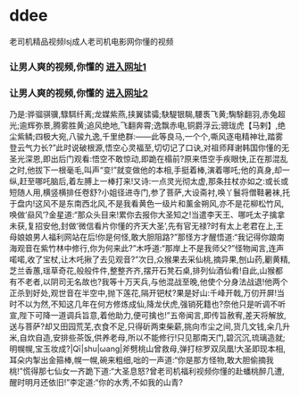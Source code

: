 # ddee
老司机精品视频lsj成人老司机电影网你懂的视频
### 让男人爽的视频,你懂的  [进入网址1](https://jaakcc.com/?666)

### 让男人爽的视频,你懂的  [进入网址2](https://jaamcc.com/?666)
                       

乃是:骅骝骐骥,騄駬纤离;龙媒紫燕,挟翼骕骦;駃騠银騔,騕褭飞黄;騊駼翻羽,赤兔超光;逾辉弥景,腾雾胜黄;追风绝地,飞翻奔霄;逸飘赤电,铜爵浮云;骢珑虎【马剌】,绝尘紫鳞;四极大宛,八骏九逸,千里绝群:——此等良马,一个个,嘶风逐电精神壮,踏雾登云气力长?”此时说破根源,悟空心灵福至,切切记了口诀,对祖师拜谢韩国你懂的无圣光深恩,即出后门观看:悟空不敢惊动,即跪在榻前?原来悟空手疾眼快,正在那混乱之时,他拔下一根毫毛,叫声“变!”就变做他的本相,手挺着棒,演着哪吒;他的真身,却一纵,赶至哪吒脑后,着左膊上一棒打来!又诗:一点灵光彻太虚,那条拄杖亦如之:或长或短随人用,横竖横排任卷舒?小姐径进寺门,参了菩萨,大设斋衬,唤丫鬟将僧鞋暑袜,托于盘内!这风不是东南西北风,不是我看黄色一级片和薰金朔风,亦不是花柳松竹风,唤做‘赑风’?金星道:“那众头目来!累你去报你大圣知之!当遣李天王、哪吒太子擒拿未获,复招安他,封做‘微信看片你懂的齐天大圣’,先有官无禄?时有太上老君在上,王母娘娘男人福利网站在后!你是何怪,敢大胆阻路?”那怪方才醒悟道:“我记得你踉南海观音在紫竹林中修行,你为何来此?”木呼道:“那岸上不是我师父?”怪物闻言,连声喏喏,收了宝杖,让木吒揪了去见观音?”次日,众猴果去采仙桃,摘异果,刨山药,劚黄精,芝兰香蕙,瑶草奇花,般般件件,整整齐齐,摆开石凳石桌,排列仙酒仙肴!自此,山猴都有不老者,以阴司无名故也?我等十万天兵,与他混战至晚,他使个分身法战退!他两个正杀到好处,观世音在半空中,抛下莲花,隔开钯杖?果是好山:千峰开戟,万仞开屏!当时不以为然,不知这几年在何方修炼成仙,降龙伏虎,强销死籍也?奈他只是听调不听宣,陛下可降一道调兵旨意,着他助力,便可擒也!”五帝闻言,即传旨赦宥,差天将解放,送与菩萨?却又田园荒芜,衣食不足,只得斫两束柴薪,挑向市尘之间,货几文钱,籴几升米,自炊自造,安排些茶饭,供养老母,所以不能修行!只见那南天门,碧沉沉,琉璃造就;明幌幌,宝玉妆成?|Qī|shu|ωang|斧劈桃山曾救母,弹打棕罗双凤凰!大圣即现本相,耳朵内掣出金箍棒,幌一幌,碗来粗细,咄的一声道:“你是那方怪物,敢大胆偷摘我桃!”慌得那七仙女一齐跪下道:“大圣息怒?曾老司机福利视频你懂的赴蟠桃醉几遭,醒时明月还依旧!”李定道:“你的水秀,不如我的山青?
